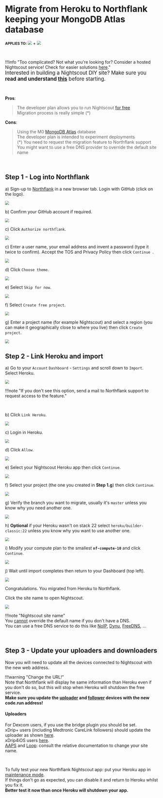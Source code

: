 # Migrate from Heroku to Northflank keeping your MongoDB Atlas database

<span style="font-size:smaller;">**APPLIES TO:**</span>  <img src="../../img/Northflank.png" style="zoom:80%;" /> + <img src="../../img/Atlas.png" style="zoom:80%;" />

</br>

!!!info "Too complicated? Not what you're looking for? Consider a hosted Nightscout service! Check for easier solutions [here](../../#nightscout-as-a-service)."  
<span style="font-size:larger;">Interested in building a Nightscout DIY site?  Make sure you **read and understand [this](/#how-much-does-it-cost)** before starting.</span>

</br>

**Pros**:  

> The developer plan allows you to run Nightscout [for free](https://northflank.com/pricing)  
> Migration process is really simple (*)  

**Cons**:  

>Using the M0 [MongoDB Atlas](../../mongodb/atlas/) database  
>The developer plan is intended to experiment deployments  
>(*) You need to request the migration feature to Northflank support  
>You might want to use a free DNS provider to override the default site name  

</br>

## Step 1 - Log into Northflank

a) Sign-up to [Northflank](https://app.northflank.com/signup) in a new browser tab. Login with GitHub (click on the logo).

<img src="../img/Northflank00.png" style="zoom:80%;" />

</br>

b) Confirm your GitHub account if required.

<img src="../img/Northflank01.png" style="zoom:80%;" />

</br>

c) Click `Authorize northflank`.

<img src="../img/Northflank02b.png" style="zoom:80%;" />

</br>

c) Enter a user name, your email address and invent a password (type it twice to confirm). Accept the TOS and Privacy Policy then click  `Continue `.

<img src="../img/Northflank03.png" style="zoom:80%;" />

</br>

d) Click `Choose theme`.

<img src="../img/Northflank04.png" style="zoom:80%;" />

</br>

e) Select `Skip for now`.

<img src="../img/Northflank05.png" style="zoom:80%;" />

</br>

f) Select `Create free project`.

<img src="../img/Northflank06.png" style="zoom:80%;" />

</br>

g) Enter a project name (for example Nightscout) and select a region (you can make it geographically close to where you live) then click `Create project`.

<img src="../img/Northflank07.png" style="zoom:80%;" />

</br>

## Step 2 - Link Heroku and import

a) Go to your `Account` `Dashboard` - `Settings` and scroll down to `Import`.  
Select Heroku.

<img src="../img/NorthflankM01.png" style="zoom:80%;" />

!!!note  "If you don't see this option, send a mail to Northflank support to request access to the feature."

</br>

b) Click `Link Heroku`.

<img src="../img/NorthflankM02.png" style="zoom:80%;" />

</br>

c) Login in Heroku.

<img src="../img/NorthflankM03.png" style="zoom:80%;" />

</br>

d)  Click `Allow`.

<img src="../img/NorthflankM04.png" style="zoom:80%;" />

</br>

e)  Select your Nightscout Heroku app then click `Continue`.

<img src="../img/NorthflankM05.png" style="zoom:80%;" />

</br>

f)  Select your project (the one you created in **Step 1.g**) then click `Continue`.

<img src="../img/NorthflankM06.png" style="zoom:80%;" />

</br>

g)  Verify the branch you want to migrate, usually it's `master` unless you know why you need another one.

<img src="../img/NorthflankM07.png" style="zoom:80%;" />

</br>

h)  **Optional** if your Heroku wasn't on stack 22 select  `heroku/builder-classic:22` unless you know why you want to use another one.

<img src="../img/NorthflankM08.png" style="zoom:80%;" />

</br>

i)  Modify your compute plan to the smallest **`nf-compute-10`** and click `Continue`.

<img src="../img/NorthflankM09.png" style="zoom:80%;" />

</br>

j)  Wait until import completes then return to your Dashboard (top left).

<img src="../img/NorthflankM10.png" style="zoom:80%;" />

</br>

Congratulations. You migrated from Heroku to Northflank.

Click the site name to open Nightscout.

<img src="../img/NorthflankM11.png" style="zoom:80%;" />

</br>

!!!note "Nightscout site name"  
    You [cannot](https://northflank.com/docs/v1/application/network/configure-ports#public-ports) override the default name if you don't have a DNS.  
    You can use a free DNS service to do this like [NoIP](https://www.noip.com/),  [Dynu](https://www.dynu.com/), [FreeDNS](https://freedns.afraid.org/), ...

</br>

## Step 3 - Update your uploaders and downloaders

Now you will need to update all the devices connected to Nightscout with the new web address.

!!!warning "Change the URL!"  
    Note that Northflank will display he same information than Heroku even if you don't do so, but this will stop when Heroku will shutdown the free service.  
    **Make sure you update the [uploader](../../../uploader/setup/) and [follower](../../../nightscout/downloaders/) devices with the new code.run address!**

#### Uploaders

For Dexcom users, if you use the bridge plugin you should be set.  
xDrip+ users (including Medtronic CareLink followers) should update the uploader as shown [here](../../../uploader/setup/#xdrip).  
xDrip4iOS users [here](https://xdrip4ios.readthedocs.io/en/latest/connect/cgm/#nightscout-upload).  
[AAPS](https://androidaps.readthedocs.io/en/latest/Configuration/Preferences.html#nsclient) and [Loop](https://loopkit.github.io/loopdocs/operation/loop-settings/services/): consult the relative documentation to change your site name.

</br>

To fully test your new Northflank Nightscout app: put your Heroku app in [maintenance mode](../../../troubleshoot/heroku/#maintenance-mode).  
If things don't go as expected, you can disable it and return to Heroku whilst you fix it.  
**Better test it now than once Heroku will shutdown your app.**

</br>
